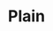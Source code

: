---
title: "Plain"
description: ""
price_s: "9"
price_m: "14½"
price_l: "16½"
price_xl: "23"
weight: "1"
---